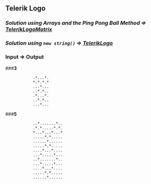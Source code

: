 ## Telerik Logo

### *Solution using Arrays and the Ping Pong Ball Method => [TelerikLogoMatrix](https://github.com/petyakostova/Telerik-Academy/blob/master/C%23/C%23%201%20Contests/4/Telerik-Logo/04.%20Telerik-Logo/TelerikLogoMatrix.cs)* 
### *Solution using `new string()` => [TelerikLogo](https://github.com/petyakostova/Telerik-Academy/blob/master/C%23/C%23%201%20Contests/4/Telerik-Logo/4.%20Telerik-Logo/TelerikLogo.cs)*

### Input	=>	Output

###**3**

				.*...*.
				*.*.*.*
				...*...
				..*.*..
				.*...*.
				..*.*..
				...*...

		
###**5**

				..*.......*..
				.*.*.....*.*.
				*...*...*...*
				.....*.*.....
				......*......
				.....*.*.....
				....*...*....
				...*.....*...
				..*.......*..
				...*.....*...
				....*...*....
				.....*.*.....
				......*......
